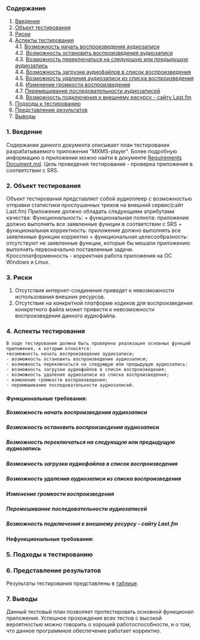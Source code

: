 ### Содержание
  1. [Введение](#1)
  2. [Объект тестирования](#2)
  3. [Риски](#3)
  4. [Аспекты тестирования](#4)<br>
    4.1. [Возможность начать воспроизведения аудиозаписи](#001)<br>
    4.2. [Возможность остановить воспроизведения аудиозаписи](#002)<br>
    4.3. [Возможность переключаться на следующую или предыдущую аудиозапись](#003)<br>
    4.4. [Возможность загрузки аудиофайлов в список воспроизведения](#004)<br>
    4.5. [Возможность удаления аудиозаписи из списка воспроизведения](#005)<br>
    4.6. [Изменение громкости воспроизведения](#006)<br>
    4.7. [Перемешивание последовательности аудиозаписей](#007)<br>
    4.8. [Возможность подключения к внешнему ресурсу - сайту Last.fm](#008)<br>
5. [Подходы к тестированию](#5)
6. [Представление результатов](#6)
7. [Выводы](#7)


<a name="1"></a>
### 1. Введение
  Содержание данного документа описывает план тестирования разрабатываемого приложения "MXMS-player". Более подробную информацию о приложении можно найти в документе [Requirements Document.md](https://github.com/vanosss/AudioscrobblerLastFm/blob/master/Documents/Requirements/Requirements%20Document.md). Цель проведения тестирования - проверка приложения в соответствии с SRS.

<a name="2"></a>
### 2. Объект тестирования
  Объект тестирования представляет собой аудиоплеер с возможностью отправки статистики прослушанных треков на внешний сервис(сайт Last.fm)
  Приложение должно обладать следующими атрибутами качества:
  	Функциональность:
	  + функциональная полнота: приложение должно выполнять все заявленные функции в соответствии с SRS
	  + функциональная корректность: приложение должно выполнять все заявленные функции корректно
	  + функциональная целесообразность: отсутствуют не заявленные функции, которые бы мешали приложению выполнять первоначально поставленные задачи.
	Кроссплатформенность - корректная работа приложения на ОС Windows и Linux.

<a name="3"></a>
### 3. Риски
  1. Отсутствие интернет-соединения приведет к невозможности использования внешних ресурсов.
  2. Отсутствие на конкретной платформе кодеков для воспроизведения конкретного файла может привести к невозможности воспроизведения данного аудиофайла.


<a name="4"></a>
### 4. Аспекты тестирования
	В ходе тестирования должна быть проверена реализация основных функций приложения, к которым относятся:
	+возможность начать воспроизведение аудиозаписи;
	- возможность остановить воспроизведение аудиозаписи;
	- возможность переключаться на следующую или предыдущую аудиозапись:
	- возможность загрузки аудиофайлов в список воспроизведения;
	- возможность удаления аудиозаписи из списка воспроизведения;
	- изменение громкости воспроизведения;
	- перемешивание последовательности аудиозаписей.

#### Функциональные требования:

<a name="001"></a>
##### Возможность начать воспроизведения аудиозаписи


<a name="002"></a>
##### Возможность остановить воспроизведения аудиозаписи

<a name="003"></a>
##### Возможность переключаться на следующую или предыдущую аудиозапись


<a name="004"></a>
##### Возможность загрузки аудиофайлов в список воспроизведения


<a name="005"></a>
##### Возможность удаления аудиозаписи из списка воспроизведения


<a name="006"></a>
##### Изменение громкости воспроизведения


<a name="007"></a>
##### Перемешивание последовательности аудиозаписей


<a name="008"></a>
##### Возможность подключения к внешнему ресурсу - сайту Last.fm


#### Нефункциональные требования:


<a name="5"></a>
### 5. Подходы к тестированию


<a name="6"></a>
### 6. Представление результатов
Результаты тестирования представлены в [таблице](https://github.com/vanosss/AudioscrobblerLastFm/blob/master/Testing/TestResults.md).

<a name="7"></a>
### 7. Выводы
Данный тестовый план позволяет протестировать основной функционал приложения. Успешное прохождение всех тестов с высокой вероятностью можно говорить о хорошей работоспособности, и о том, что данное программное обеспечение работает корректно.

